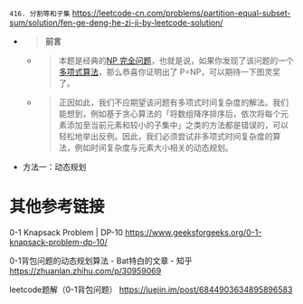 
`416. 分割等和子集` https://leetcode-cn.com/problems/partition-equal-subset-sum/solution/fen-ge-deng-he-zi-ji-by-leetcode-solution/
- > **前言**
  * > 本题是经典的[NP 完全问题](https://baike.baidu.com/item/NP%E5%AE%8C%E5%85%A8%E9%97%AE%E9%A2%98)，也就是说，如果你发现了该问题的一个[多项式算法](https://baike.baidu.com/item/%E5%A4%9A%E9%A1%B9%E5%BC%8F%E7%AE%97%E6%B3%95)，那么恭喜你证明出了 P=NP，可以期待一下图灵奖了。
  * > 正因如此，我们不应期望该问题有多项式时间复杂度的解法。我们能想到，例如基于贪心算法的「将数组降序排序后，依次将每个元素添加至当前元素和较小的子集中」之类的方法都是错误的，可以轻松地举出反例。因此，我们必须尝试非多项式时间复杂度的算法，例如时间复杂度与元素大小相关的动态规划。
- 方法一：动态规划

# 其他参考链接

0-1 Knapsack Problem | DP-10 https://www.geeksforgeeks.org/0-1-knapsack-problem-dp-10/

0-1背包问题的动态规划算法 - Bat特白的文章 - 知乎 https://zhuanlan.zhihu.com/p/30959069

leetcode题解（0-1背包问题） https://juejin.im/post/6844903634895896583
